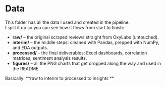 # Data

This folder has all the data I used and created in the pipeline.  
I split it up so you can see how it flows from start to finish:

- **raw/** – the original scraped reviews straight from OxyLabs (untouched).  
- **interim/** – the middle steps: cleaned with Pandas, prepped with NumPy, and EDA outputs.  
- **processed/** – the final deliverables: Excel dashboards, correlation matrices, sentiment analysis results.  
- **figures/** – all the PNG charts that get dropped along the way and used in the README.

Basically: **raw to interim to processed to insights **

